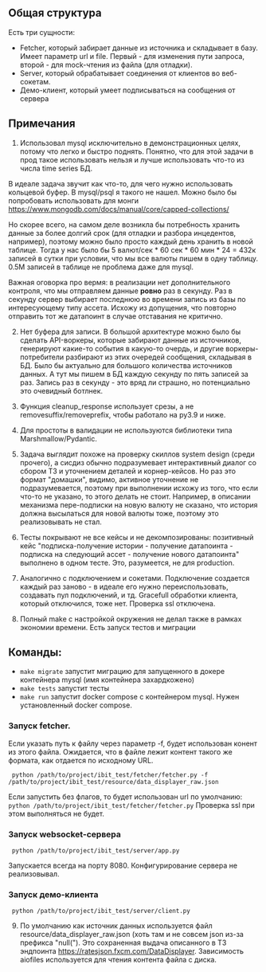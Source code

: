 ## Общая структура

Есть три сущности: 
- Fetcher, который забирает данные из источника и складывает в базу. Имеет параметр url и file. 
Первый - для изменения пути запроса, второй - для mock-чтения из файла (для отладки).
- Server, который обрабатывает соединения от клиентов во веб-сокетам.
- Демо-клиент, который умеет подписываться на сообщения от сервера

## Примечания
1) Использовал mysql исключительно в демонстрационных целях, потому что легко и быстро поднять.
Понятно, что для этой задачи в прод такое использовать нельзя и лучше использовать что-то из числа
time series БД.

В идеале задача звучит как что-то, для чего нужно использовать кольцевой буфер. В mysql/psql я такого не нашел.
Можно было бы попробовать использовать для монги https://www.mongodb.com/docs/manual/core/capped-collections/

Но скорее всего, на самом деле возникла бы потребность хранить данные за более долгий срок (для отладки и разбора
инцедентов, например), поэтому можно было просто каждый день хранить в новой таблице. Тогда у нас было бы
5 валют/сек * 60 сек * 60 мин * 24 = 432к записей в сутки при условии, что мы все валюты пишем в одну таблицу.
0.5М записей в таблице не проблема даже для mysql.

Важная оговорка про вермя: в реализации нет дополнительного контроля, что мы отправляем данные **ровно** раз в секунду. 
Раз в секунду сервер выбирает последнюю во времени запись из базы по интересующему типу ассета. Исхожу из допущения, 
что повторно отправить тот же датапоинт в случае отставания не критично. 

2) Нет буфера для записи. В большой архитектуре можно было бы сделать API-воркеры, которые забирают данные из источников,
генерируют какие-то события в какую-то очердь, и другие воркеры-потребители разбирают из этих очередей сообщения, складывая
в БД. Было бы актуально для большого количества источников данных. 
А тут мы пишем в БД каждую секунду по пять записей за раз. Запись раз в секунду - это вряд ли страшно, 
но потенциально это очевидный ботлнек.

3) Функция cleanup_response использует срезы, а не removesuffix/removeprefix, чтобы работало на py3.9 и ниже.

4) Для простоты в валидации не используются библиотеки типа Marshmallow/Pydantic.

5) Задача выглядит похоже на проверку скиллов system design (среди прочего), а сисдиз обычно подразумевает 
интерактивный диалог со сбором ТЗ  и уточнением деталей и корнер-кейсов. 
Но раз это формат "домашки", видимо, активное уточнение не подразумевается, поэтому
при выполнении исхожу из того, что если что-то не указано, то этого делать не стоит.
Например, в описании механизма пере-подписки на новую валюту не сказано, что история должна высылаться для новой
валюты тоже, поэтому это реализовывать не стал. 

6) Тесты покрывают не все кейсы и не декомпозированы: позитивный кейс 
"подписка-получение истории - получение датапоинта - подписка на следующий ассет - получение нового датапоинта" 
выполнено в одном тесте. Это, разумеется, не для production.

7) Аналогично с подключением и сокетами. Подключение создается каждый раз заново - в идеале его нужно переиспользовать, 
создавать пул подключений, и тд. 
Gracefull обработки клиента, который отключился, тоже нет. Проверка ssl отключена. 

8) Полный make с настройкой окружения не делал также в рамках экономии времени. Есть запуск тестов и миграции

 ## Команды:
- ```make migrate``` запустит миграцию для запущенного в докере контейнера mysql (имя контейнера захардкожено)
- ```make tests``` запустит тесты
- ```make run``` запустит docker compose с контейнером mysql. Нужен установленный docker compose. 

### Запуск fetcher. 
Если указать путь к файлу через параметр -f, будет использован конент из этого файла. Ожидается,
что в файле лежит контент такого же формата, как отдается по исходному URL.

``` python /path/to/project/ibit_test/fetcher/fetcher.py -f /path/to/project/ibit_test/resource/data_displayer_raw.json```  

Если запустить без флагов, то будет использован url по умолчанию:
``` python /path/to/project/ibit_test/fetcher/fetcher.py```
Проверка ssl при этом выполняться не будет.

### Запуск websocket-сервера
``` python /path/to/project/ibit_test/server/app.py```

Запускается всегда на порту 8080. Конфигурирование сервера не реализовывал.

### Запуск демо-клиента
``` python /path/to/project/ibit_test/server/client.py```

9) По умолчанию как источник данных используется файл resource/data_displayer_raw.json (хоть там и не совсем json из-за префикса "null(").
Это сохраненная выдача описанного в ТЗ эндпоинта https://ratesjson.fxcm.com/DataDisplayer. Зависимость aiofiles 
используется для чтения контента файла с диска. 